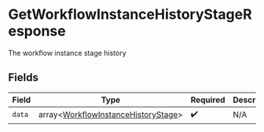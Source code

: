 # GetWorkflowInstanceHistoryStageResponse

The workflow instance stage history


## Fields

| Field                                                                                      | Type                                                                                       | Required                                                                                   | Description                                                                                |
| ------------------------------------------------------------------------------------------ | ------------------------------------------------------------------------------------------ | ------------------------------------------------------------------------------------------ | ------------------------------------------------------------------------------------------ |
| `data`                                                                                     | array<[WorkflowInstanceHistoryStage](../../models/shared/WorkflowInstanceHistoryStage.md)> | :heavy_check_mark:                                                                         | N/A                                                                                        |